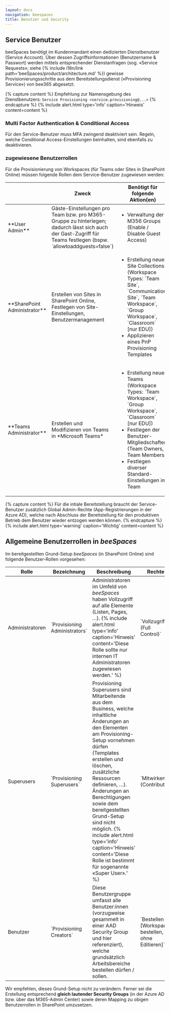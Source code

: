```yaml
---
layout: docs
navigation: beespaces
title: Benutzer und Security
---
```


## Service Benutzer
beeSpaces benötigt im Kundenmandant einen dedizierten Dienstbenutzer (Service Account). Über dessen Zugriffsinformationen (Benutzername & Passwort) werden mittels entsprechender Dienstanfragen (sog. «Service Requests»; siehe {% include i18n/link path='beeSpaces/product/architecture.md' %}) gewisse Provisionierungsschritte aus dem Bereitstellungsdienst («Provisioning Service») von bee365 abgesetzt.

{% capture content %}
Empfehlung zur Namensgebung des Dienstbenutzers: `Service Provisioning <service.provisioning@...>`
{% endcapture %}
{% include alert.html type='info' caption='Hinweis' content=content %}

### Multi Factor Authentication & Conditional Access
Für den Service-Benutzer muss MFA zwingend deaktiviert sein. Regeln, welche Conditional Access-Einstellungen beinhalten, sind ebenfalls zu deaktivieren.

### zugewiesene Benutzerrollen
Für die Provisionierung von Workspaces (für Teams oder Sites in SharePoint Online) müssen folgende Rollen dem Service-Benutzer zugewiesen werden:

<table class="table table-striped table-responsive">
<thead>
    <tr>
        <th></th>
        <th>Zweck</th>
        <th>Benötigt für folgende Aktion(en)</th>
    </tr>
</thead>
<tbody>
    <tr>
        <td markdown="span">**User Admin**</td>
        <td markdown="span">Gäste-Einstellungen pro Team bzw. pro M365-Gruppe zu hinterlegen; dadurch lässt sich auch der Gast-Zugriff für Teams festlegen (bspw. `allowtoaddguests=false`)</td>
        <td><ul>
            <li> Verwaltung der M356 Groups (Enable / Disable Guest Access)</li>
        </ul></td>
    </tr>
    <tr>
        <td markdown="span">**SharePoint Administrator**</td>
        <td markdown="span">Erstellen von Sites in SharePoint Online, Festlegen von Site-Einstellungen, Benutzermanagement</td>
        <td><ul>
            <li> Erstellung neuer Site Collections (Workspace Types: `Team Site`, `Communication Site`, `Team Workspace`, `Group Workspace`, `Classroom` [nur EDU])</li>
            <li>Applizieren eines PnP Provisioning Templates</li>
        </ul></td>
    </tr>
    <tr>
        <td markdown="span">**Teams Administrator**</td>
        <td markdown="span">Erstellen und Modifizieren von Teams in *Microsoft Teams*</td>
        <td><ul>
            <li>Erstellung neuer Teams (Workspace Types: `Team Workspace`, `Group Workspace`, `Classroom` [nur EDU])</li>
            <li>Festlegen der Benutzer-Mitgliedschaften (Team Owners, Team Members)</li>
            <li>Festlegen diverser Standard-Einstellungen im Team</li>
        </ul></td>
    </tr>
</tbody>
</table>

{% capture content %}
Für die intiale Bereitstellung braucht der Service-Benutzer zusätzlich Global Admin-Rechte (App-Registrierungen in der Azure AD), welche nach Abschluss der Bereitstellung für den produktiven Betrieb dem Benutzer wieder entzogen werden können.
{% endcapture %}
{% include alert.html type='warning' caption='Wichtig' content=content %}


## Allgemeine Benutzerrollen in *beeSpaces*
Im bereitgestellten Grund-Setup *beeSpaces* (in SharePoint Online) sind folgende Benutzer-Rollen vorgesehen:

<table class="table table-striped table-responsive">
<thead>
    <tr>
        <th>Rolle</th>
        <th>Bezeichnung</th>
        <th>Beschreibung</th>
        <th>Rechte</th>
    </tr>
</thead>
<tbody>
    <tr>
        <td>Administratoren</td>
        <td markdown="span">`Provisioning Administrators`</td>
        <td>Administratoren im Umfeld von <i>beeSpaces</i> haben Vollzugriff auf alle Elemente (Listen, Pages, …).
        {% include alert.html type='info' caption='Hinweis' content='Diese Rolle sollte nur internen IT Administratoren zugewiesen werden.' %}
        </td>
        <td markdown="span">`Vollzugriff (Full Control)`</td>
    </tr>
    <tr>
        <td>Superusers</td>
        <td markdown="span">`Provisioning Superusers`</td>
        <td>Provisioning Superusers sind Mitarbeitende aus dem Business, welche inhaltliche Änderungen an den Elementen am Provisioning-Setup vornehmen dürfen (Templates erstellen und löschen, zusätzliche Ressourcen definieren, …). Änderungen an Berechtigungen sowie dem bereitgestellten Grund-Setup sind nicht möglich.
        {% include alert.html type='info' caption='Hinweis' content='Diese Rolle ist bestimmt für sogenannte «Super User».' %}
        </td>
        <td markdown="span">`Mitwirken (Contribute)`</td>
    </tr>
    <tr>
        <td>Benutzer</td>
        <td markdown="span">`Provisioning Creators`</td>
        <td>Diese Benutzergruppe umfasst alle Benutzer:innen (vorzugweise gesammelt in einer AAD Security Group und hier referenziert), welche grundsätzlich Arbeitsbereiche bestellen dürfen / sollen.</td>
        <td markdown="span">`Bestellen [Workspace bestellen, ohne Editieren]`</td>
    </tr>
</tbody>
</table>

Wir empfehlen, dieses Grund-Setup nicht zu verändern. Ferner sei die Erstellung entsprechend **gleich lautender Security Groups** (in der Azure AD bzw. über das M365-Admin Center) sowie deren Mapping zu obigen Benutzerrollen in SharePoint umzusetzen.